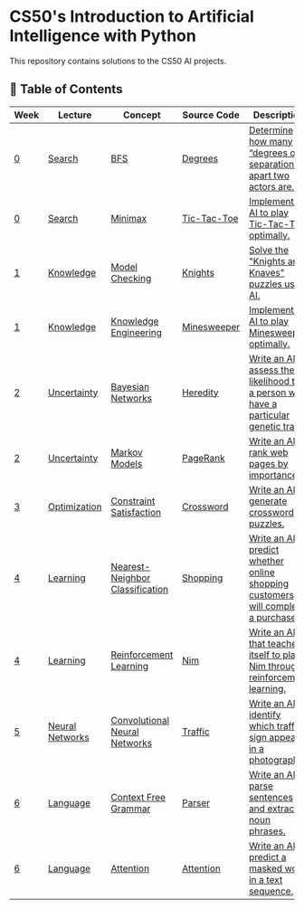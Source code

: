 # CS50's Introduction to Artificial Intelligence with Python

This repository contains solutions to the CS50 AI projects. 

## 📖 Table of Contents

| Week                                           | Lecture                                         | Concept                                                                                                      | Source Code                                    | Description                                                                                                                                       |
| ---------------------------------------------- | ----------------------------------------------- | ------------------------------------------------------------------------------------------------------------ | ---------------------------------------------- | ------------------------------------------------------------------------------------------------------------------------------------------------- |
| [0](https://cs50.harvard.edu/ai/2020/weeks/0/) | [Search](https://youtu.be/WbzNRTTrX0g)          | [BFS](https://cs50.harvard.edu/ai/2020/notes/0/#breadth-first-search)                                        | [Degrees](lec0/degrees/degrees.py)             | [Determine how many “degrees of separation” apart two actors are.](https://cs50.harvard.edu/ai/2020/projects/0/degrees/)                          |
| [0](https://cs50.harvard.edu/ai/2020/weeks/0/) | [Search](https://youtu.be/WbzNRTTrX0g)          | [Minimax](https://cs50.harvard.edu/ai/2020/notes/0/#minimax)                                                 | [Tic-Tac-Toe](lec0/tictactoe/tictactoe.py)     | [Implement an AI to play Tic-Tac-Toe optimally.](https://cs50.harvard.edu/ai/2020/projects/0/tictactoe/)                                          |
| [1](https://cs50.harvard.edu/ai/2020/weeks/1/) | [Knowledge](https://youtu.be/HWQLez87vqM)       | [Model Checking](https://cs50.harvard.edu/ai/2020/notes/1/#inference)                                        | [Knights](lec1/knights/puzzle.py)              | [Solve the "Knights and Knaves" puzzles using AI.](https://cs50.harvard.edu/ai/2020/projects/1/knights/)                                          |
| [1](https://cs50.harvard.edu/ai/2020/weeks/1/) | [Knowledge](https://youtu.be/HWQLez87vqM)       | [Knowledge Engineering](https://cs50.harvard.edu/ai/2020/notes/1/#knowledge-engineering)                     | [Minesweeper](lec1/minesweeper/minesweeper.py) | [Implement an AI to play Minesweeper optimally.](https://cs50.harvard.edu/ai/2020/projects/1/minesweeper/)                                        |
| [2](https://cs50.harvard.edu/ai/2020/weeks/2/) | [Uncertainty](https://youtu.be/D8RRq3TbtHU)     | [Bayesian Networks](https://cs50.harvard.edu/ai/2020/notes/2/#bayesian-networks)                             | [Heredity](lec2/heredity/heredity.py)          | [Write an AI to assess the likelihood that a person will have a particular genetic trait.](https://cs50.harvard.edu/ai/2020/projects/2/heredity/) |
| [2](https://cs50.harvard.edu/ai/2020/weeks/2/) | [Uncertainty](https://youtu.be/D8RRq3TbtHU)     | [Markov Models](https://cs50.harvard.edu/ai/2020/notes/2/#markov-models)                                     | [PageRank](lec2/pagerank/pagerank.py)          | [Write an AI to rank web pages by importance.](https://cs50.harvard.edu/ai/2020/projects/2/pagerank/)                                             |
| [3](https://cs50.harvard.edu/ai/2020/weeks/3/) | [Optimization](https://youtu.be/qK46ET1xk2A)    | [Constraint Satisfaction](https://cs50.harvard.edu/ai/2020/notes/3/#constraint-satisfaction)                 | [Crossword](lec3/crossword/generate.py)        | [Write an AI to generate crossword puzzles.](https://cs50.harvard.edu/ai/2020/projects/3/crossword/)                                              |
| [4](https://cs50.harvard.edu/ai/2020/weeks/4/) | [Learning](https://youtu.be/-g0iJjnO2_w)        | [Nearest-Neighbor Classification](https://cs50.harvard.edu/ai/2020/notes/4/#nearest-neighbor-classification) | [Shopping](lec4/shopping/shopping.py)          | [Write an AI to predict whether online shopping customers will complete a purchase.](https://cs50.harvard.edu/ai/2020/projects/4/shopping/)       |
| [4](https://cs50.harvard.edu/ai/2020/weeks/4/) | [Learning](https://youtu.be/-g0iJjnO2_w)        | [Reinforcement Learning](https://cs50.harvard.edu/ai/2020/notes/4/#reinforcement-learning)                   | [Nim](lec4/nim/nim.py)                         | [Write an AI that teaches itself to play Nim through reinforcement learning.](https://cs50.harvard.edu/ai/2020/projects/4/nim/)                   |
| [5](https://cs50.harvard.edu/ai/2020/weeks/5/) | [Neural Networks](https://youtu.be/J1QD9hLDEDY) | [Convolutional Neural Networks](https://cs50.harvard.edu/ai/2020/notes/5/#convolutional-neural-networks)     | [Traffic](lec5/traffic/traffic.py)             | [Write an AI to identify which traffic sign appears in a photograph.](https://cs50.harvard.edu/ai/2020/projects/5/traffic/)                       |
| [6](https://cs50.harvard.edu/ai/2020/weeks/6/) | [Language](https://youtu.be/55tRetTTrdQ)        | [Context Free Grammar](https://cs50.harvard.edu/ai/2020/notes/6/#context-free-grammar)                       | [Parser](lec6/parser/parser.py)                | [Write an AI to parse sentences and extract noun phrases.](https://cs50.harvard.edu/ai/2020/projects/6/parser/)                                   |
| [6](https://cs50.harvard.edu/ai/2020/weeks/6/) | [Language](https://youtu.be/55tRetTTrdQ)        | [Attention](https://cs50.harvard.edu/ai/2024/notes/6/)                                                   | [Attention](https://cs50.harvard.edu/ai/2024/weeks/6/)       | [Write an AI to predict a masked word in a text sequence.](https://cs50.harvard.edu/ai/2024/projects/6/attention/)                                                        |